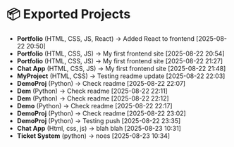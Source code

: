 # 📦 Exported Projects

- **Portfolio** (HTML, CSS, JS, React) → Added React to frontend [2025-08-22 20:50]
- **Portfolio** (HTML, CSS, JS) → My first frontend site [2025-08-22 20:54]
- **Portfolio** (HTML, CSS, JS) → My first frontend site [2025-08-22 21:27]
- **Chat App** (HTML, CSS, JS) → My first frontend site [2025-08-22 21:48]
- **MyProject** (HTML, CSS) → Testing readme update [2025-08-22 22:03]
- **DemoProj** (Python) → Check readme [2025-08-22 22:07]
- **Dem** (Python) → Check readme [2025-08-22 22:11]
- **Dem** (Python) → Check readme [2025-08-22 22:12]
- **Demo** (Python) → Check readme [2025-08-22 22:17]
- **DemoProj** (Python) → Check readme [2025-08-22 23:02]
- **DemoProj** (Python) → Testing push [2025-08-22 23:35]
- **Chat App** (Html, css, js) → blah blah [2025-08-23 10:31]
- **Ticket System** (python) → noes [2025-08-23 10:34]

